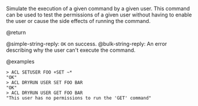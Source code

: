 Simulate the execution of a given command by a given user.
This command can be used to test the permissions of a given user without having to enable the user or cause the side effects of running the command.

@return

@simple-string-reply: `OK` on success.
@bulk-string-reply: An error describing why the user can't execute the command.

@examples

```
> ACL SETUSER FOO +SET ~*
"OK"
> ACL DRYRUN USER SET FOO BAR
"OK"
> ACL DRYRUN USER GET FOO BAR
"This user has no permissions to run the 'GET' command"
```
